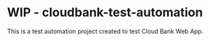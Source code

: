 # WIP - cloudbank-test-automation 
This is a test automation project created to test Cloud Bank Web App.

